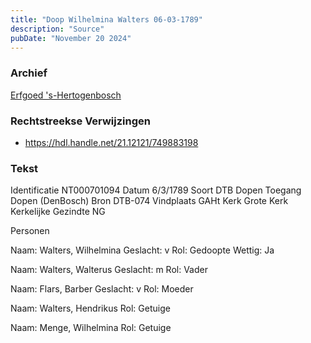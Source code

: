 ```yaml
---
title: "Doop Wilhelmina Walters 06-03-1789"
description: "Source"
pubDate: "November 20 2024"
---
```


### Archief
[Erfgoed 's-Hertogenbosch](https://www.erfgoedshertogenbosch.nl/)

### Rechtstreekse Verwijzingen
- https://hdl.handle.net/21.12121/749883198

### Tekst
Identificatie NT000701094
Datum 6/3/1789
Soort DTB Dopen
Toegang Dopen (DenBosch)
Bron DTB-074
Vindplaats GAHt
Kerk Grote Kerk
Kerkelijke Gezindte NG

Personen  

Naam:  Walters, Wilhelmina
Geslacht:  v
Rol:  Gedoopte
Wettig:  Ja

Naam:  Walters, Walterus
Geslacht:  m
Rol:  Vader

Naam:  Flars, Barber
Geslacht:  v
Rol:  Moeder

Naam:  Walters, Hendrikus
Rol:  Getuige

Naam:  Menge, Wilhelmina
Rol:  Getuige